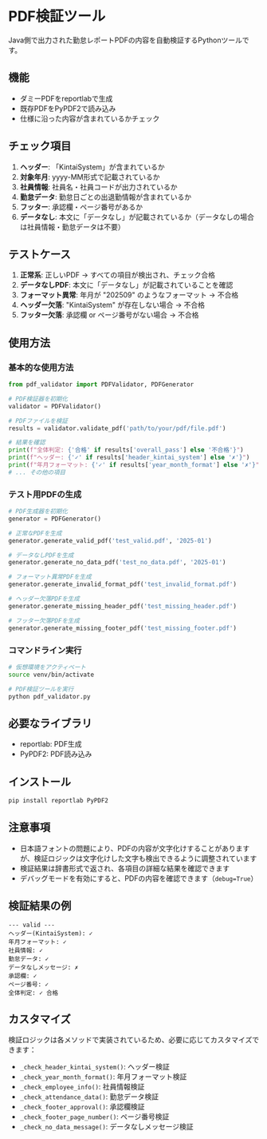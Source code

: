 # PDF検証ツール

Java側で出力された勤怠レポートPDFの内容を自動検証するPythonツールです。

## 機能

- ダミーPDFをreportlabで生成
- 既存PDFをPyPDF2で読み込み
- 仕様に沿った内容が含まれているかチェック

## チェック項目

1. **ヘッダー**: 「KintaiSystem」が含まれているか
2. **対象年月**: yyyy-MM形式で記載されているか
3. **社員情報**: 社員名・社員コードが出力されているか
4. **勤怠データ**: 勤怠日ごとの出退勤情報が含まれているか
5. **フッター**: 承認欄・ページ番号があるか
6. **データなし**: 本文に「データなし」が記載されているか（データなしの場合は社員情報・勤怠データは不要）

## テストケース

1. **正常系**: 正しいPDF → すべての項目が検出され、チェック合格
2. **データなしPDF**: 本文に「データなし」が記載されていることを確認
3. **フォーマット異常**: 年月が "202509" のようなフォーマット → 不合格
4. **ヘッダー欠落**: "KintaiSystem" が存在しない場合 → 不合格
5. **フッター欠落**: 承認欄 or ページ番号がない場合 → 不合格

## 使用方法

### 基本的な使用方法

```python
from pdf_validator import PDFValidator, PDFGenerator

# PDF検証器を初期化
validator = PDFValidator()

# PDFファイルを検証
results = validator.validate_pdf('path/to/your/pdf/file.pdf')

# 結果を確認
print(f"全体判定: {'合格' if results['overall_pass'] else '不合格'}")
print(f"ヘッダー: {'✓' if results['header_kintai_system'] else '✗'}")
print(f"年月フォーマット: {'✓' if results['year_month_format'] else '✗'}")
# ... その他の項目
```

### テスト用PDFの生成

```python
# PDF生成器を初期化
generator = PDFGenerator()

# 正常なPDFを生成
generator.generate_valid_pdf('test_valid.pdf', '2025-01')

# データなしPDFを生成
generator.generate_no_data_pdf('test_no_data.pdf', '2025-01')

# フォーマット異常PDFを生成
generator.generate_invalid_format_pdf('test_invalid_format.pdf')

# ヘッダー欠落PDFを生成
generator.generate_missing_header_pdf('test_missing_header.pdf')

# フッター欠落PDFを生成
generator.generate_missing_footer_pdf('test_missing_footer.pdf')
```

### コマンドライン実行

```bash
# 仮想環境をアクティベート
source venv/bin/activate

# PDF検証ツールを実行
python pdf_validator.py
```

## 必要なライブラリ

- reportlab: PDF生成
- PyPDF2: PDF読み込み

## インストール

```bash
pip install reportlab PyPDF2
```

## 注意事項

- 日本語フォントの問題により、PDFの内容が文字化けすることがありますが、検証ロジックは文字化けした文字も検出できるように調整されています
- 検証結果は辞書形式で返され、各項目の詳細な結果を確認できます
- デバッグモードを有効にすると、PDFの内容を確認できます（`debug=True`）

## 検証結果の例

```
--- valid ---
ヘッダー(KintaiSystem): ✓
年月フォーマット: ✓
社員情報: ✓
勤怠データ: ✓
データなしメッセージ: ✗
承認欄: ✓
ページ番号: ✓
全体判定: ✓ 合格
```

## カスタマイズ

検証ロジックは各メソッドで実装されているため、必要に応じてカスタマイズできます：

- `_check_header_kintai_system()`: ヘッダー検証
- `_check_year_month_format()`: 年月フォーマット検証
- `_check_employee_info()`: 社員情報検証
- `_check_attendance_data()`: 勤怠データ検証
- `_check_footer_approval()`: 承認欄検証
- `_check_footer_page_number()`: ページ番号検証
- `_check_no_data_message()`: データなしメッセージ検証
